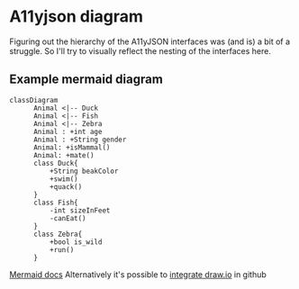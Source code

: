 # A11yjson diagram
Figuring out the hierarchy of the A11yJSON interfaces was (and is) a bit of a struggle. So I'll try to visually reflect the nesting of the interfaces here.

## Example mermaid diagram
```mermaid
classDiagram
      Animal <|-- Duck
      Animal <|-- Fish
      Animal <|-- Zebra
      Animal : +int age
      Animal : +String gender
      Animal: +isMammal()
      Animal: +mate()
      class Duck{
          +String beakColor
          +swim()
          +quack()
      }
      class Fish{
          -int sizeInFeet
          -canEat()
      }
      class Zebra{
          +bool is_wild
          +run()
      }
```

[Mermaid docs](https://mermaid-js.github.io/mermaid/#/)
Alternatively it's possible to [integrate draw.io](https://drawio.freshdesk.com/support/solutions/articles/16000042371-embed-a-diagram-in-github-markdown) in github